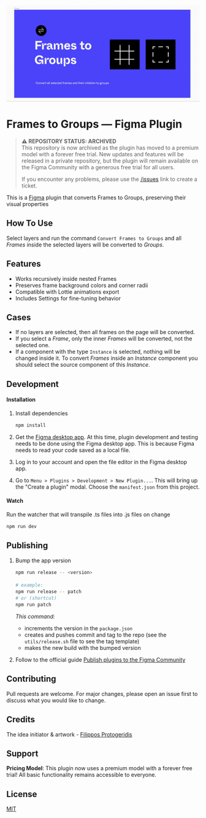 ![](img/demo.gif)

# Frames to Groups &mdash; Figma Plugin

> **⚠️ REPOSITORY STATUS: ARCHIVED**  
> This repository is now archived as the plugin has moved to a premium model with a forever free trial.
> New updates and features will be released in a private repository, but the plugin will remain available on the Figma Community with a generous free trial for all users.
>
> If you encounter any problems, please use the [/issues](https://github.com/maxmartynov/figma-plugin-frames-to-groups/issues) link to create a ticket.

This is a [Figma](figma.com) plugin that converts Frames to Groups, preserving their visual properties

## How To Use

Select layers and run the command `Convert Frames to Groups` and all
_Frames_ inside the selected layers will be converted to _Groups_.

## Features

- Works recursively inside nested Frames
- Preserves frame background colors and corner radii
- Compatible with Lottie animations export
- Includes Settings for fine-tuning behavior

## Cases

- If no layers are selected, then all frames on the page will be converted.
- If you select a _Frame_, only the inner _Frames_ will be converted,
  not the selected one.
- If a component with the type `Instance` is selected, nothing will be changed inside it. To convert _Frames_ inside an _Instance_ component
  you should select the source component of this _Instance_.

## Development

#### Installation

1. Install dependencies

   ```sh
   npm install
   ```

2. Get the [Figma desktop app](https://www.figma.com/downloads/). At this time, plugin development and testing needs to be done using the Figma desktop app. This is because Figma needs to read your code saved as a local file.

3. Log in to your account and open the file editor in the Figma desktop app.

4. Go to `Menu > Plugins > Development > New Plugin...`. This will bring up the "Create a plugin" modal. Choose the `manifest.json` from this project.

#### Watch

Run the watcher that will transpile .ts files into .js files on change

```sh
npm run dev
```

## Publishing

1. Bump the app version

   ```sh
   npm run release -- <version>

   # example:
   npm run release -- patch
   # or (shortcut)
   npm run patch
   ```

   _This command:_

   - increments the version in the `package.json`
   - creates and pushes commit and tag to the repo (see the `utils/release.sh` file to see the tag template)
   - makes the new build with the bumped version

2. Follow to the official guide [Publish plugins to the Figma Community](https://help.figma.com/hc/en-us/articles/360042293394-Publish-plugins-to-the-Figma-Community#Submit_your_plugin)

## Contributing

Pull requests are welcome. For major changes, please open an issue first to discuss what you would like to change.

## Credits

The idea initiator & artwork - [Filippos Protogeridis](https://github.com/protogeridis)

## Support

**Pricing Model**: This plugin now uses a premium model with a forever free trial! All basic functionality remains accessible to everyone.

## License

[MIT](LICENSE)

